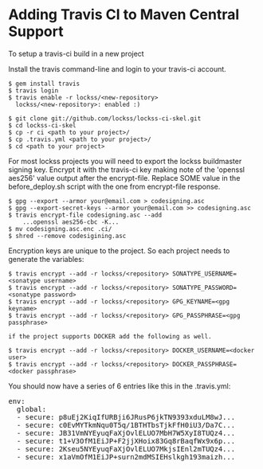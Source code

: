 # Adding Travis CI to Maven Central Support

To setup a travis-ci build in a new project

Install the travis command-line and login to your travis-ci account.

``` console
$ gem install travis
$ travis login
$ travis enable -r lockss/<new-repository>
  lockss/<new-repository>: enabled :)
```
``` console
$ git clone git://github.com/lockss/lockss-ci-skel.git
$ cd lockss-ci-skel
$ cp -r ci <path to your project>/
$ cp .travis.yml <path to your project>/
$ cd <path to your project>
```
For most lockss projects you will need to export the lockss buildmaster signing key.
Encrypt it with the travis-ci key making note of the 'openssl aes256' value output after the encrypt-file.  Replace SOME value in the before_deploy.sh script with the one from encrypt-file response.

``` console
$ gpg --export --armor your@email.com > codesigning.asc
$ gpg --export-secret-keys --armor your@email.com >> codesigning.asc
$ travis encrypt-file codesigning.asc --add
	...openssl aes256-cbc -K...
$ mv codesigning.asc.enc .ci/
$ shred --remove codesigining.asc
```
Encryption keys are unique to the project. So each project needs to generate the variables:

``` console
$ travis encrypt --add -r lockss/<repository> SONATYPE_USERNAME=<sonatype username>
$ travis encrypt --add -r lockss/<repository> SONATYPE_PASSWORD=<sonatype password>
$ travis encrypt --add -r lockss/<repository> GPG_KEYNAME=<gpg keyname>
$ travis encrypt --add -r lockss/<repository> GPG_PASSPHRASE=<gpg passphrase>

if the project supports DOCKER add the following as well.

$ travis encrypt --add -r lockss/<repository> DOCKER_USERNAME=<docker user>
$ travis encrypt --add -r lockss/<repository> DOCKER_PASSPHRASE=<docker passphrase>
```
You should now have a series of 6 entries like this in the .travis.yml:
<pre>
env:
  global:
  - secure: p8uEj2KiqIfURBji6JRusP6jkTN9393xduLM8wJ...
  - secure: c0EvMYTkmNqu0T5q/1BTHTbsTjkFfH0iU3/Da7C...
  - secure: JB31VmNYEyuqFaXjOvlELUO7MbH7W5XyI8TUQz4...
  - secure: t1+V3OfM1EiJP+F2jjXHoix83Gq8rBaqfWx9x6p...
  - secure: 2Kseu5NYEyuqFaXjOvlELUO7MkjsIEnl2mTUQz4...
  - secure: x1aVmOfM1EiJP+surn2mdMSIEHslkgh193maizh...
</pre>


